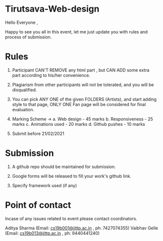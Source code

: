 # Tirutsava-Web-design

Hello Everyone ,

Happy to see you all in this event, let me just update you with rules and process of submission.

# Rules

1. Participant CAN'T REMOVE any html part , but CAN ADD some extra part according to his/her convenience.

2. Plagiarism from other participants will not be tolerated, and you will be disqualified.

3. You can pick ANY ONE of the given FOLDERS (Artists), and start adding style to that page, ONLY ONE Fan page will be considered for final evaluation.

4. Marking Scheme ->
   a. Web design - 45 marks
   b. Responsiveness - 25 marks
   c. Animations used - 20 marks
   d. Github pushes - 10 marks

5. Submit before 21/02/2021

# Submission

1. A github repo should be maintained for submission.

2. Google forms will be released to fill your work's github link.

3. Specify framework used (if any)

# Point of contact

Incase of any issues related to event please contact coordinators.

Aditya Sharma (Email: cs19b001@iittp.ac.in , ph: 7427074355)
Vaibhav Gelle (Email: cs19b013@iittp.ac.in , ph: 9440441240)
